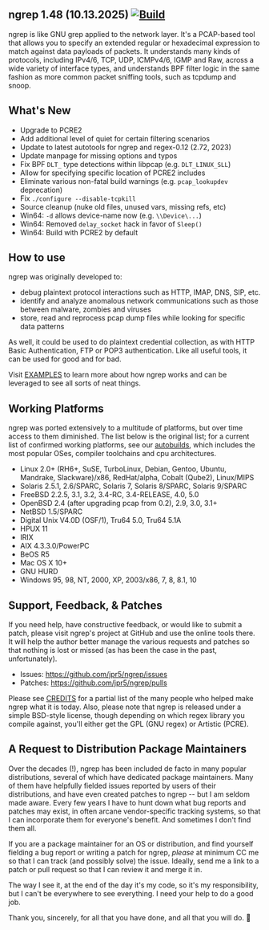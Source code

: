 ## ngrep 1.48 (10.13.2025) [![Build](https://github.com/jpr5/ngrep/actions/workflows/build.yml/badge.svg)](https://github.com/jpr5/ngrep/actions/workflows/build.yml)


ngrep is like GNU grep applied to the network layer.  It's a PCAP-based tool
that allows you to specify an extended regular or hexadecimal expression to
match against data payloads of packets.  It understands many kinds of protocols,
including IPv4/6, TCP, UDP, ICMPv4/6, IGMP and Raw, across a wide variety of
interface types, and understands BPF filter logic in the same fashion as more
common packet sniffing tools, such as tcpdump and snoop.

## What's New

 * Upgrade to PCRE2
 * Add additional level of quiet for certain filtering scenarios
 * Update to latest autotools for ngrep and regex-0.12 (2.72, 2023)
 * Update manpage for missing options and typos
 * Fix BPF `DLT_` type detections within libpcap (e.g. `DLT_LINUX_SLL`)
 * Allow for specifying specific location of PCRE2 includes
 * Eliminate various non-fatal build warnings (e.g. `pcap_lookupdev` deprecation)
 * Fix `./configure --disable-tcpkill`
 * Source cleanup (nuke old files, unused vars, missing refs, etc)
 * Win64: `-d` allows device-name now (e.g. `\\Device\...`)
 * Win64: Removed `delay_socket` hack in favor of `Sleep()`
 * Win64: Build with PCRE2 by default

## How to use

ngrep was originally developed to:

* debug plaintext protocol interactions such as HTTP, IMAP, DNS, SIP, etc.
* identify and analyze anomalous network communications such as those between
  malware, zombies and viruses
* store, read and reprocess pcap dump files while looking for specific data
  patterns

As well, it could be used to do plaintext credential collection, as with HTTP
Basic Authentication, FTP or POP3 authentication.  Like all useful tools, it can
be used for good and for bad.

Visit [EXAMPLES](EXAMPLES.md) to learn more about how ngrep works and can be
leveraged to see all sorts of neat things.

## Working Platforms

ngrep was ported extensively to a multitude of platforms, but over time access to
them diminished.  The list below is the original list; for a current list of
confirmed working platforms, see our [autobuilds](https://github.com/jpr5/ngrep/actions/workflows/build.yml),
which includes the most popular OSes, compiler toolchains and cpu architectures.

* Linux 2.0+ (RH6+, SuSE, TurboLinux, Debian, Gentoo, Ubuntu, Mandrake, Slackware)/x86, RedHat/alpha, Cobalt (Qube2), Linux/MIPS
* Solaris 2.5.1, 2.6/SPARC, Solaris 7, Solaris 8/SPARC, Solaris 9/SPARC
* FreeBSD 2.2.5, 3.1, 3.2, 3.4-RC, 3.4-RELEASE, 4.0, 5.0
* OpenBSD 2.4 (after upgrading pcap from 0.2), 2.9, 3.0, 3.1+
* NetBSD 1.5/SPARC
* Digital Unix V4.0D (OSF/1), Tru64 5.0, Tru64 5.1A
* HPUX 11
* IRIX
* AIX 4.3.3.0/PowerPC
* BeOS R5
* Mac OS X 10+
* GNU HURD
* Windows 95, 98, NT, 2000, XP, 2003/x86, 7, 8, 8.1, 10

## Support, Feedback, & Patches

If you need help, have constructive feedback, or would like to submit a patch,
please visit ngrep's project at GitHub and use the online tools there.  It will
help the author better manage the various requests and patches so that nothing
is lost or missed (as has been the case in the past, unfortunately).

* Issues: https://github.com/jpr5/ngrep/issues
* Patches: https://github.com/jpr5/ngrep/pulls

Please see [CREDITS](CREDITS) for a partial list of the many people who helped make ngrep
what it is today.  Also, please note that ngrep is released under a simple
BSD-style license, though depending on which regex library you compile
against, you'll either get the GPL (GNU regex) or Artistic (PCRE).

## A Request to Distribution Package Maintainers

Over the decades (!), ngrep has been included de facto in many popular distributions,
several of which have dedicated package maintainers.  Many of them have helpfully
fielded issues reported by users of their distributions, and have even created patches
to ngrep -- but I am seldom made aware.  Every few years I have to hunt down what bug
reports and patches may exist, in often arcane vendor-specific tracking systems, so
that I can incorporate them for everyone's benefit.  And sometimes I don't find them
all.

If you are a package maintainer for an OS or distribution, and find yourself
fielding a bug report or writing a patch for ngrep, *please* at minimum CC me so
that I can track (and possibly solve) the issue.  Ideally, send me a link to a
patch or pull request so that I can review it and merge it in.

The way I see it, at the end of the day it's my code, so it's my responsibility, but
I can't be everywhere to see everything.  I need your help to do a good job.

Thank you, sincerely, for all that you have done, and all that you will do. 🙏
